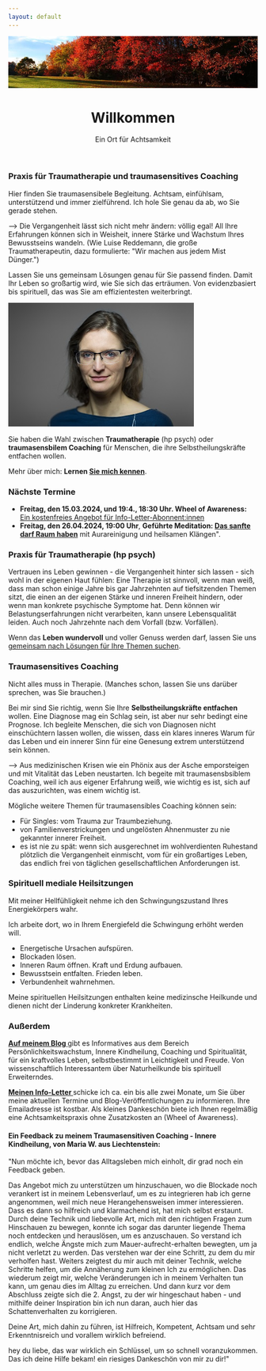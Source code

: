 ```yaml
---
layout: default
---
```

<img src="assets/images/blog-banner-herbst-wald.png" alt="" style="max-width:100%"/>


<header>
	<h1>Willkommen</h1>
	<p>Ein Ort für Achtsamkeit</p>
</header>


### Praxis für Traumatherapie und traumasensitives Coaching 
Hier finden Sie traumasensibele Begleitung. Achtsam, einfühlsam, unterstützend und immer zielführend. Ich hole Sie genau da ab, wo Sie gerade stehen.  

--> Die Vergangenheit lässt sich nicht mehr ändern: völlig egal! All Ihre Erfahrungen können sich in Weisheit, innere Stärke und Wachstum Ihres Bewusstseins wandeln. (Wie Luise Reddemann, die große Traumatherapeutin, dazu formulierte: "Wir machen aus jedem Mist Dünger.")

Lassen Sie uns gemeinsam Lösungen genau für Sie passend finden. Damit Ihr Leben so großartig wird, wie Sie sich das erträumen. Von evidenzbasiert bis spirituell, das was Sie am effizientesten weiterbringt. 

![Jaymaleh](/assets/about-Portrait2.jpg)

Sie haben die Wahl zwischen **Traumatherapie** (hp psych) oder **traumasensbilem Coaching** für Menschen, die ihre Selbstheilungskräfte entfachen wollen.  

Mehr über mich: <strong>Lernen <a href="/about/">Sie mich kennen</a></strong>.

### Nächste Termine
- **Freitag, den 15.03.2024, und 19:4., 18:30 Uhr. Wheel of Awareness:** [Ein kostenfreies Angebot für Info-Letter-Abonnent:innen](/2021/04/21/Landingspage-Newsletteranmeldung.html)
- **Freitag, den 26.04.2024, 19:00 Uhr**, **Geführte Meditation: [Das sanfte darf Raum haben](/2023/02/10/Gruppenabende-Meditationsreisen)** mit Aurareinigung und heilsamen Klängen". 

### Praxis für Traumatherapie (hp psych)
Vertrauen ins Leben gewinnen - die Vergangenheit hinter sich lassen - sich wohl in der eigenen Haut fühlen: Eine Therapie ist sinnvoll, wenn man weiß, dass man schon einige Jahre bis gar Jahrzehnten auf tiefsitzenden Themen sitzt, die einen an der eigenen Stärke und inneren Freiheit hindern, oder wenn man konkrete psychische Symptome hat. Denn können wir Belastungserfahrungen nicht verarbeiten, kann unsere Lebensqualität leiden. Auch noch Jahrzehnte nach dem Vorfall (bzw. Vorfällen). 

Wenn das **Leben wundervoll** und voller Genuss werden darf, lassen Sie uns [gemeinsam nach Lösungen für Ihre Themen suchen](/2023/02/09/Traumatherapie-in-Berlin.html). 

### Traumasensitives Coaching
Nicht alles muss in Therapie. (Manches schon, lassen Sie uns darüber sprechen, was Sie brauchen.)

Bei mir sind Sie richtig, wenn Sie Ihre **Selbstheilungskräfte entfachen** wollen. Eine Diagnose mag ein Schlag sein, ist aber nur sehr bedingt eine Prognose. Ich begleite Menschen, die sich von Diagnosen nicht einschüchtern lassen wollen, die wissen, dass ein klares inneres Warum für das Leben und ein innerer Sinn für eine Genesung extrem unterstützend sein können. 

--> Aus medizinischen Krisen wie ein Phönix aus der Asche emporsteigen und mit Vitalität das Leben neustarten. Ich begeite mit traumasensbsiblem Coaching, weil ich aus eigener Erfahrung weiß, wie wichtig es ist, sich auf das auszurichten, was einem wichtig ist. 

Mögliche weitere Themen für traumasensibles Coaching können sein: 
- Für Singles: vom Trauma zur Traumbeziehung.
- von Familienverstrickungen und ungelösten Ahnenmuster zu nie gekannter innerer Freiheit.
- es ist nie zu spät: wenn sich ausgerechnet im wohlverdienten Ruhestand plötzlich die Vergangenheit einmischt, vom für ein großartiges Leben, das endlich frei von täglichen gesellschaftlichen Anforderungen ist. 

### Spirituell mediale Heilsitzungen
Mit meiner Hellfühligkeit nehme ich den Schwingungszustand Ihres Energiekörpers wahr. 

Ich arbeite dort, wo in Ihrem Energiefeld die Schwingung erhöht werden will. 

- Energetische Ursachen aufspüren.
- Blockaden lösen.
- Inneren Raum öffnen. Kraft und Erdung aufbauen.
- Bewusstsein entfalten. Frieden leben. 
- Verbundenheit wahrnehmen.
  
Meine spirituellen Heilsitzungen enthalten keine medizinsche Heilkunde und dienen nicht der Linderung konkreter Krankheiten.  


### Außerdem
 <p><strong><a href="/blog.html">Auf meinem Blog </a></strong> gibt es Informatives aus dem Bereich Persönlichkeitswachstum, Innere Kindheilung, Coaching und Spiritualität, für ein kraftvolles Leben, selbstbestimmt in Leichtigkeit und Freude. Von wissenschaftlich Interessantem über Naturheilkunde bis spirituell Erweiterndes.
	</p>
	

<p><strong><a href="/2021/04/21/Landingspage-Newsletteranmeldung.html"> Meinen Info-Letter </a></strong>  schicke ich ca. ein bis alle zwei Monate, um Sie über meine aktuellen Termine und Blog-Veröffentlichungen zu informieren. Ihre Emailadresse ist kostbar. Als kleines Dankeschön biete ich Ihnen regelmäßig eine Achtsamkeitspraxis ohne Zusatzkosten an (Wheel of Awareness). </p>
	
<p>
<h4>Ein Feedback zu meinem Traumasensitiven Coaching - Innere Kindheilung, von Maria W. aus Liechtenstein: </h4>

<p>"Nun möchte ich, bevor das Alltagsleben mich einholt, dir grad noch ein
Feedback geben.</p> 

<p>Das Angebot mich zu unterstützen um hinzuschauen, wo die
Blockade noch verankert ist in meinem Lebensverlauf, um es zu integrieren
hab ich gerne angenommen, weil mich neue Herangehensweisen immer
interessieren. Dass es dann so hilfreich und klarmachend ist, hat mich
selbst erstaunt. Durch deine Technik und liebevolle Art, mich mit den
richtigen Fragen zum Hinschauen zu bewegen, konnte ich sogar das darunter
liegende Thema noch entdecken und herauslösen, um es anzuschauen. So
verstand ich endlich, welche Ängste mich zum Mauer-aufrecht-erhalten
bewegten, um ja nicht verletzt zu werden. Das verstehen war der eine
Schritt, zu dem du mir verholfen hast. Weiters zeigtest du mir auch mit
deiner Technik, welche Schritte helfen, um die Annäherung zum kleinen Ich
zu ermöglichen. Das wiederum zeigt mir, welche Veränderungen ich in
meinem Verhalten tun kann, um genau dies im Alltag zu erreichen. Und dann
kurz vor dem Abschluss zeigte sich die 2. Angst, zu der wir hingeschaut
haben - und mithilfe deiner Inspiration bin ich nun daran, auch hier das
Schattenverhalten zu korrigieren.</p> 

<p>Deine Art, mich dahin zu führen, ist Hilfreich, Kompetent, Achtsam und
sehr Erkenntnisreich und vorallem wirklich befreiend.</p> 

<p>hey du liebe, das war wirklich ein Schlüssel, um so schnell
voranzukommen. Das ich deine Hilfe bekam! ein riesiges Dankeschön von
mir zu dir!"</p> 

